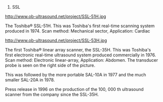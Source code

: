 1.  SSL

<http://www.ob-ultrasound.net/project/SSL-51H.jpg>

The Toshiba® SSL-51H. This was Toshiba's first real-time scanning system
produced in 1974. Scan method: Mechanical sector, Application: Cardiac

<http://www.ob-ultrasound.net/project/SSL-53H.jpg>

The first Toshiba® linear array scanner, the SSL-35H. This was Toshiba's
first electronic real-time ultrasound system produced commercially in
1976. Scan method: Electronic linear-array, Application: Abdomen. The
transducer probe is seen on the right side of the picture.

This was followed by the more portable SAL-10A in 1977 and the much
smaller SAL-20A in 1978.

Press release in 1996 on the production of the 100, 000 th ultrasound
scanner from the company since the SSL-35H.
